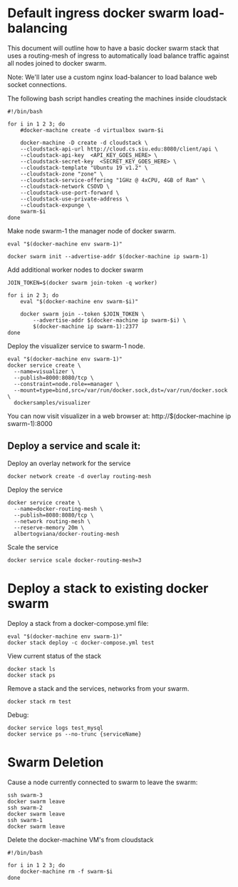 # Default ingress docker swarm load-balancing

This document will outline how to have a basic docker swarm stack that uses a routing-mesh of ingress to automatically load balance traffic against all nodes joined to docker swarm.

Note:  We'll later use a custom nginx load-balancer to load balance web socket connections.


The following bash script handles creating the machines inside cloudstack

```
#!/bin/bash

for i in 1 2 3; do
    #docker-machine create -d virtualbox swarm-$i

    docker-machine -D create -d cloudstack \
    --cloudstack-api-url http://cloud.cs.siu.edu:8080/client/api \
    --cloudstack-api-key  <API_KEY_GOES_HERE> \
    --cloudstack-secret-key  <SECRET_KEY_GOES_HERE> \
    --cloudstack-template "Ubuntu 19 v1.2" \
    --cloudstack-zone "zone" \
    --cloudstack-service-offering "1GHz @ 4xCPU, 4GB of Ram" \
    --cloudstack-network CSOVD \
    --cloudstack-use-port-forward \
    --cloudstack-use-private-address \
    --cloudstack-expunge \
    swarm-$i
done
```

Make node swarm-1 the manager node of docker swarm.
```
eval "$(docker-machine env swarm-1)"

docker swarm init --advertise-addr $(docker-machine ip swarm-1)
```

Add additional worker nodes to docker swarm
```
JOIN_TOKEN=$(docker swarm join-token -q worker)

for i in 2 3; do
    eval "$(docker-machine env swarm-$i)"

    docker swarm join --token $JOIN_TOKEN \
        --advertise-addr $(docker-machine ip swarm-$i) \
        $(docker-machine ip swarm-1):2377
done
```

Deploy the visualizer service to swarm-1 node.
```
eval "$(docker-machine env swarm-1)"
docker service create \
  --name=visualizer \
  --publish=8000:8080/tcp \
  --constraint=node.role==manager \
  --mount=type=bind,src=/var/run/docker.sock,dst=/var/run/docker.sock \
  dockersamples/visualizer
```

You can now visit visualizer in a web browser at: 
http://$(docker-machine ip swarm-1):8000

## Deploy a service and scale it:

Deploy an overlay network for the service
```
docker network create -d overlay routing-mesh
```

Deploy the service
```
docker service create \
  --name=docker-routing-mesh \
  --publish=8080:8080/tcp \
  --network routing-mesh \
  --reserve-memory 20m \
  albertogviana/docker-routing-mesh
```

Scale the service
```
docker service scale docker-routing-mesh=3
```



# Deploy a stack to existing docker swarm

Deploy a stack from a docker-compose.yml file:
```
eval "$(docker-machine env swarm-1)"
docker stack deploy -c docker-compose.yml test
```

View current status of the stack
```
docker stack ls
docker stack ps
```

Remove a stack and the services, networks from your swarm.
```
docker stack rm test
```

Debug:
```
docker service logs test_mysql
docker service ps --no-trunc {serviceName}

```


# Swarm Deletion

Cause a node currently connected to swarm to leave the swarm:
```
ssh swarm-3
docker swarm leave
ssh swarm-2
docker swarm leave
ssh swarm-1
docker swarm leave
```

Delete the docker-machine VM's from cloudstack
```
#!/bin/bash

for i in 1 2 3; do
    docker-machine rm -f swarm-$i
done
```


